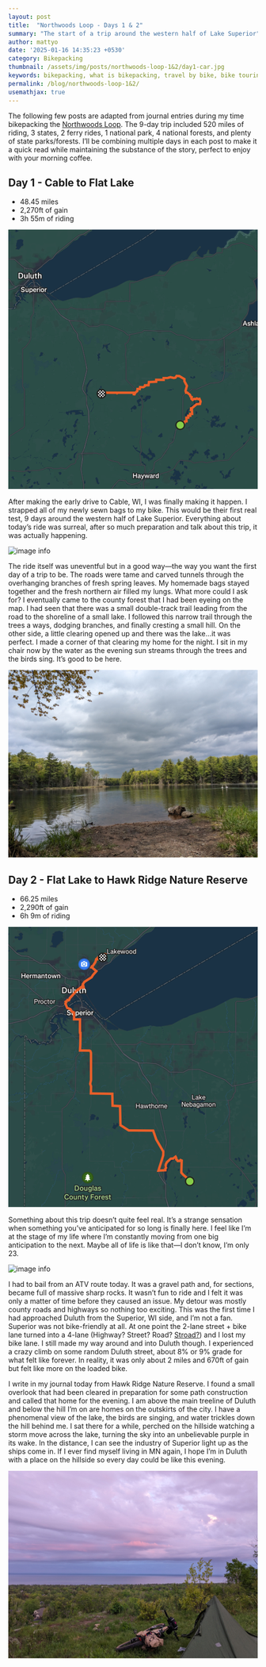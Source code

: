```yaml
---
layout: post
title:  "Northwoods Loop - Days 1 & 2"
summary: "The start of a trip around the western half of Lake Superior"
author: mattyo
date: '2025-01-16 14:35:23 +0530'
category: Bikepacking
thumbnail: /assets/img/posts/northwoods-loop-1&2/day1-car.jpg
keywords: bikepacking, what is bikepacking, travel by bike, bike touring, Northwoods, Northwoods Loop, lake superior bikepacking
permalink: /blog/northwoods-loop-1&2/
usemathjax: true
---
```


The following few posts are adapted from journal entries during my time bikepacking the [Northwoods Loop](https://bikepackingroots.org/project/the-northwoods-route/).
The 9-day trip included 520 miles of riding, 3 states, 2 ferry rides, 1 national park, 4 national forests, and plenty of state parks/forests. I’ll be combining multiple days in each post to make it a quick read while maintaining the substance of the story, perfect to enjoy with your morning coffee. 

## Day 1 - Cable to Flat Lake
- 48.45 miles
- 2,270ft of gain
- 3h 55m of riding

 ![image info](/assets/img/posts/northwoods-loop-1&2/day1-map.png)

After making the early drive to Cable, WI, I was finally making it happen. I strapped all of my newly sewn bags to my bike.
This would be their first real test, 9 days around the western half of Lake Superior. Everything about today’s ride was surreal, after so much preparation and talk about this trip, it was actually happening. 

 ![image info](/assets/img/posts/northwoods-loop-1&2/day1-trees.jpg)

The ride itself was uneventful but in a good way—the way you want the first day of a trip to be. The roads were tame and carved tunnels through the overhanging branches of fresh spring leaves. 
My homemade bags stayed together and the fresh northern air filled my lungs. What more could I ask for? I eventually came to the county forest that I had been eyeing on the map. 
I had seen that there was a small double-track trail leading from the road to the shoreline of a small lake. I followed this narrow trail through the trees a ways, dodging branches, and finally cresting a small hill. 
On the other side, a little clearing opened up and there was the lake…it was perfect. I made a corner of that clearing my home for the night. I sit in my chair now by the water as the evening sun streams through the trees and the birds sing. 
It’s good to be here.

 ![image info](/assets/img/posts/northwoods-loop-1&2/day1-lake.jpg)

## Day 2 - Flat Lake to Hawk Ridge Nature Reserve
- 66.25 miles
- 2,290ft of gain
- 6h 9m of riding

 ![image info](/assets/img/posts/northwoods-loop-1&2/day2-map.png)

Something about this trip doesn’t quite feel real. It’s a strange sensation when something you’ve anticipated for so long is finally here. I feel like I’m at the stage of my life where I’m constantly moving from one big anticipation to the next. 
Maybe all of life is like that—I don’t know, I’m only 23. 

 ![image info](/assets/img/posts/northwoods-loop-1&2/day2-lake.jpg)

I had to bail from an ATV route today. It was a gravel path and, for sections, became full of massive sharp rocks. It wasn’t fun to ride and I felt it was only a matter of time before they caused an issue. 
My detour was mostly county roads and highways so nothing too exciting. This was the first time I had approached Duluth from the Superior, WI side, and I’m not a fan. Superior was not bike-friendly at all. 
At one point the 2-lane street + bike lane turned into a 4-lane (Highway? Street? Road? [Stroad?](https://en.wikipedia.org/wiki/Stroad)) and I lost my bike lane. I still made my way around and into Duluth though. 
I experienced a crazy climb on some random Duluth street, about 8% or 9% grade for what felt like forever. In reality, it was only about 2 miles and 670ft of gain but felt like more on the loaded bike.

I write in my journal today from Hawk Ridge Nature Reserve. I found a small overlook that had been cleared in preparation for some path construction and called that home for the evening. 
I am above the main treeline of Duluth and below the hill I’m on are homes on the outskirts of the city. I have a phenomenal view of the lake, the birds are singing, and water trickles down the hill behind me. 
I sat there for a while, perched on the hillside watching a storm move across the lake, turning the sky into an unbelievable purple in its wake. In the distance, I can see the industry of Superior light up as the ships come in. 
If I ever find myself living in MN again, I hope I’m in Duluth with a place on the hillside so every day could be like this evening.

 ![image info](/assets/img/posts/northwoods-loop-1&2/day2-camp.jpg)
